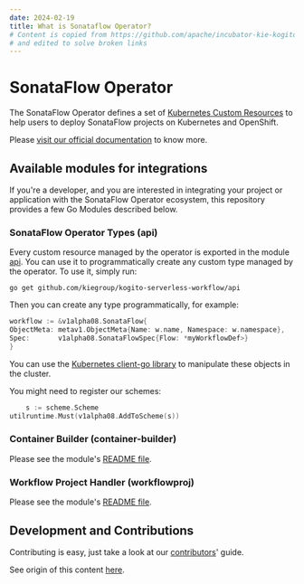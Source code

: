 ```yaml
---
date: 2024-02-19
title: What is Sonataflow Operator? 
# Content is copied from https://github.com/apache/incubator-kie-kogito-serverless-operator/blob/main/README.md?raw=true
# and edited to solve broken links
---
```

# SonataFlow Operator

The SonataFlow Operator defines a set
of [Kubernetes Custom Resources](https://kubernetes.io/docs/concepts/extend-kubernetes/api-extension/custom-resources/)
to help users to deploy SonataFlow projects on Kubernetes and OpenShift.

Please [visit our official documentation](https://kiegroup.github.io/kogito-docs/serverlessworkflow/latest/cloud/operator/install-serverless-operator.html)
to know more.

## Available modules for integrations

If you're a developer, and you are interested in integrating your project or application with the SonataFlow Operator
ecosystem, this repository provides a few Go Modules described below.

### SonataFlow Operator Types (api)

Every custom resource managed by the operator is exported in the module [api](https://github.com/apache/incubator-kie-kogito-serverless-operator/tree/main/api). You can use it to programmatically
create any custom type managed by the operator.
To use it, simply run:

```shell
go get github.com/kiegroup/kogito-serverless-workflow/api
```

Then you can create any type programmatically, for example:

```go
workflow := &v1alpha08.SonataFlow{
ObjectMeta: metav1.ObjectMeta{Name: w.name, Namespace: w.namespace},
Spec:       v1alpha08.SonataFlowSpec{Flow: *myWorkflowDef>}
}
```

You can use the [Kubernetes client-go library](https://github.com/kubernetes/client-go) to manipulate these objects in
the cluster.

You might need to register our schemes:

```go
    s := scheme.Scheme
utilruntime.Must(v1alpha08.AddToScheme(s))
```

### Container Builder (container-builder)

Please see the module's [README file](https://github.com/apache/incubator-kie-kogito-serverless-operator/blob/main/container-builder/README.md).

### Workflow Project Handler (workflowproj)

Please see the module's [README file](https://github.com/apache/incubator-kie-kogito-serverless-operator/blob/main/workflowproj/README.md).

## Development and Contributions

Contributing is easy, just take a look at our [contributors](https://github.com/apache/incubator-kie-kogito-serverless-operator/blob/main/docs/CONTRIBUTING.md)' guide.


See origin of this content [here](https://github.com/apache/incubator-kie-kogito-serverless-operator/blob/main/README.md).
